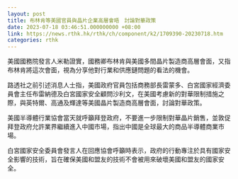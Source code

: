 ```yaml
---
layout: post
title: 布林肯等美國官員與晶片企業高層會晤　討論對華政策
date: 2023-07-18 03:46:51.000000000 +08:00
link: https://news.rthk.hk/rthk/ch/component/k2/1709390-20230718.htm
categories: rthk
---
```


美國國務院發言人米勒證實，國務卿布林肯與美國多間晶片製造商高層會面，又指布林肯將這次會面，視為分享他對行業和供應鏈問題的看法的機會。

路透社之前引述消息人士指，美國政府官員包括商務部長雷蒙多、白宮國家經濟委員會主任布雷納德及白宮國家安全顧問沙利文，在美國考慮新的對華限制措施之際，與英特爾、高通及輝達等美國晶片製造商高層會面，討論對華政策。

美國半導體行業協會當天就呼籲拜登政府，不要進一步限制對華晶片銷售，並敦促拜登政府允許業界繼續進入中國市場，指出中國是全球最大的商品半導體商業市場。

白宮國家安全委員會發言人在回應協會呼籲時表示，政府的行動專注於具有國家安全影響的技術，旨在確保美國和盟友的技術不會被用來破壞美國和盟友的國家安全。
